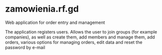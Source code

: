 # zamowienia.rf.gd
Web application for order entry and management

The application registers users. Allows the user to join groups (for example companies), as well as create them, add members and manage them, add orders, various options for managing orders, edit data and reset the password by e-mail
